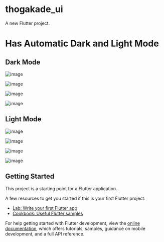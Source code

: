 # thogakade_ui

A new Flutter project.

# Has Automatic Dark and Light Mode

## Dark Mode 
![image](https://github.com/user-attachments/assets/5ccd2ec4-c2fd-460a-9e1f-5d76cc44b164)

![image](https://github.com/user-attachments/assets/928ac1c0-4125-4716-a0aa-214f0b375daf)

![image](https://github.com/user-attachments/assets/138683ad-496c-4457-bbe0-3677c879224f)

![image](https://github.com/user-attachments/assets/5ab1036f-d1e2-4b4c-94f5-c4ec8dec2c96)

## Light Mode 
![image](https://github.com/user-attachments/assets/051fbefe-cc3a-41b0-8e27-f25ceaa62b94)

![image](https://github.com/user-attachments/assets/24267f42-67a6-4fde-939c-8a030731e789)

![image](https://github.com/user-attachments/assets/a619eef7-3924-41b3-aca9-274afac51423)

![image](https://github.com/user-attachments/assets/0729af92-4438-4340-afec-fedaf3169706)

## Getting Started

This project is a starting point for a Flutter application.

A few resources to get you started if this is your first Flutter project:

- [Lab: Write your first Flutter app](https://docs.flutter.dev/get-started/codelab)
- [Cookbook: Useful Flutter samples](https://docs.flutter.dev/cookbook)

For help getting started with Flutter development, view the
[online documentation](https://docs.flutter.dev/), which offers tutorials,
samples, guidance on mobile development, and a full API reference.
